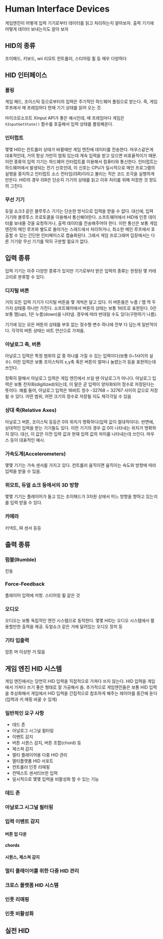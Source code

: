 # Human Interface Devices

게임엔진이 어떻게 입력 기기로부터 데이터를 읽고 처리하는지 알아보자. 출력 기기에 어떻게 데이터 보내는지도 알아 보자

## HID의 종류

조이패드, 키보드, wii 리모트 컨트롤러, 스티어링 휠 등 매우 다양하다

## HID 인터페이스

### 폴링

게임 패드, 조이스틱 등으로부터의 입력은 주기적인 하드웨어 폴링으로 받는다. 즉, 게임 루프에서 매 프레임마다 현재 기기 상태를 읽어 오는 것.

마이크로소프트 XInput API가 좋은 예시인데, 매 프레임마다 게임은 `XInputGetState()` 함수를 호출해서 입력 상태를 폴링해온다. 

### 인터럽트

몇몇 HID는 컨트롤러 상태가 바뀔때만 게임 엔진에 데이터를 전송한다. 마우스같은게 대표적인데, 거의 항상 가만히 멈춰 있는데 계속 입력을 받고 있으면 비효율적이기 때문. 이런 종류의 입력 기기는 하드웨어 인터럽트를 이용해서 컴퓨터와 통신한다. 인터럽트는 하드웨어에서 발생되는 전기 신호인데, 이 신호는 CPU가 일시적으로 메인 프로그램의 실행을 중지하고 인터럽트 소스 런타임(ISR)이라고 불리는 작은 코드 조각을 실행하게 만든다. HID의 경우 ISR은 단순히 기기의 상태를 읽고 이후 처리를 위해 저장한 것 정도의 그친다.

### 무선 기기

듀얼 쇼크3 같은 블루투스 기기는 단순한 방식으로 입력을 받을 수 없다. 대신에, 입력 기기와 블루투스 프로토콜을 이용해서 통신해야한다. 소프트웨어에서 HID에 인풋 데이터를 보내줄 것을 요청하거나, 출력 데이터를 전송해주어야 한다. 이런 통신은 보통 게임 엔진의 메인 루프와 별도로 돌아가는 스레드에서 처리하거나, 최소한 메인 루프에서 호출할 수 있는 간단한 인터페이스로 캡슐화된다. 그래서 게임 프로그래머 입장에서는 다른 기기랑 무선 기기를 딱히 구분할 필요가 없다.

## 입력 종류

입력 기기는 아주 다양한 종류가 있지만 기기로부터 받은 입력의 종류는 한정된 몇 카테고리로 분류할 수 있다.

### 디지털 버튼

거의 모든 입력 기기가 디지털 버튼을 몇 개씩은 달고 있다. 이 버튼들은 누름 / 뗌 딱 두 가지 상태중 하나만 가진다. 소프트웨어에서 버튼의 상태는 보통 1비트로 표현된다. 0은 보통 뗌(up), 1은 누름(down)을 나타냄. 경우에 따라 반대일 수도 있다(구현하기 나름).

기기에 있는 모든 버튼의 상태를 부호 없는 정수형 변수 하나에 전부 다 담는게 일반적이다. 각각의 버튼 상태는 비트 연산으로 가져옴.

### 아날로그 축, 버튼

아날로그 입력은 특정 범위의 값 중 하나를 가질 수 있는 입력이다(보통 0~1사이의 실수). 이런 입력은 보통 조이스틱의 x,y축 혹은 버튼이 얼마나 눌렸는가 등을 표현하는데 쓰인다. 

정확히 말해서 아날로그 입력은 게임 엔진에서 쓰일 땐 아날로그가 아니다. 아날로그 입력은 보통 전자화(digitized)되는데, 이 말은 곧 입력이 양자화되어 정수로 저장된다는 뜻이다. 예를 들어, 아날로그 입력은 16비트 정수 -32768 ~ 32767 사이의 값으로 저장될 수 있다. 어떤 범위, 어떤 크기의 정수로 저장될 지도 제각각일 수 있음

### 상대 축(Relative Axes)

아날로그 버튼, 조이스틱 등등은 0의 위치가 명확하다(입력 값이 절대적이다). 반면에, 상대적인 입력을 받는 기기들도 있다. 이런 기기의 경우 값 0이 나타내는 위치가 명확하지 않다. 대신, 이 값은 이전 입력 값과 현재 입력 값의 차이를 나타내는데 쓰인다. 마우스 등이 대표적인 예시.

### 가속도계(Accelerometers)

몇몇 기기는 가속 센서를 가지고 있다. 컨트롤러 움직이면 움직이는 속도와 방향에 따라 입력을 받을 수 있음.

### 위모트, 듀얼 쇼크 등에서의 3D 방향

몇몇 기기는 플레이어가 들고 있는 조이패드가 3차원 상에서 어느 방향을 향하고 있는지를 입력 받을 수 있다. 

### 카메라

키넥트, IR 센서 등등

## 출력 종류

### 럼블(Rumble)

진동

### Force-Feedback

플레이어 입력에 저항. 스티어링 휠 같은 것

### 오디오

오디오는 보통 독립적인 엔진 시스템으로 동작한다. 몇몇 HID는 오디오 시스템에서 활용할만한 출력을 제공. 듀얼쇼크 같은 거에 달려있는 오디오 장치 등

### 기타 입출력

암튼 머 이상한 거 많음

## 게임 엔진 HID 시스템

게임 엔진에서는 당연히 HID 입력을 직접적으로 가져다 쓰지 않는다. HID 입력을 게임에서 가져다 쓰기 좋은 형태로 잘 가공해서 씀. 추가적으로 게임엔진들은 보통 HID 입력을 추상화해서 게임에서 HID 입력을 간접적으로 참조하게 해주는 레이어를 중간에 둔다(입력과 키 매핑 바꿀 수 있게)

### 일반적인 요구 사항

- 데드 존
- 아날로그 시그널 필터링
- 이벤트 감지
- 버튼 시퀀스 감지, 버튼 조합(chord) 등
- 제스쳐 감지
- 멀티 플레이어용 다중 HID 관리
- 멀티플랫폼 HID 서포트
- 컨트롤러 인풋 리매핑
- 컨텍스트 센서티브한 입력
- 일시적으로 몇몇 입력을 비활성화 할 수 있는 기능

### 데드 존

### 아날로그 시그널 필터링

### 입력 이벤트 감지

#### 버튼 업 다운

#### chords

#### 시퀀스, 제스쳐 감지

### 멀티 플레이어를 위한 다중 HID 관리

### 크로스 플랫폼 HID 시스템

### 인풋 리매핑

### 인풋 비활성화

## 실전 HID
